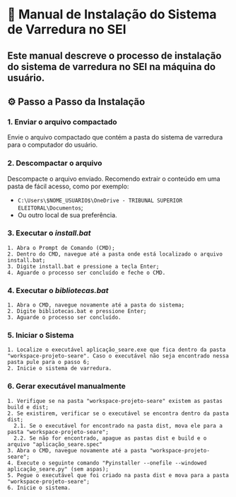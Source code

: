 
# 📘 Manual de Instalação do Sistema de Varredura no SEI


Este manual descreve o processo de instalação do sistema de varredura no SEI na máquina do usuário.
---

## ⚙️ Passo a Passo da Instalação

### 1. Enviar o arquivo compactado
Envie o arquivo compactado que contém a pasta do sistema de varredura para o computador do usuário.

### 2. Descompactar o arquivo
Descompacte o arquivo enviado. Recomendo extrair o conteúdo em uma pasta de fácil acesso, como por exemplo:
- `C:\Users\$NOME_USUARIO$\OneDrive - TRIBUNAL SUPERIOR ELEITORAL\Documentos`;
- Ou outro local de sua preferência.

### 3. Executar o *install.bat*
    1. Abra o Prompt de Comando (CMD);
    2. Dentro do CMD, navegue até a pasta onde está localizado o arquivo install.bat;
    3. Digite install.bat e pressione a tecla Enter;
    4. Aguarde o processo ser concluído e feche o CMD.

### 4. Executar o *bibliotecas.bat*
    1. Abra o CMD, navegue novamente até a pasta do sistema;
    2. Digite bibliotecas.bat e pressione Enter;
    3. Aguarde o processo ser concluído.

### 5. Iniciar o Sistema
    1. Localize o executável aplicação_seare.exe que fica dentro da pasta "workspace-projeto-seare". Caso o executável não seja encontrado nessa pasta pule para o passo 6;
    2. Inicie o sistema de varredura.

### 6. Gerar executável manualmente
    1. Verifique se na pasta "workspace-projeto-seare" existem as pastas build e dist;
    2. Se existirem, verificar se o executável se encontra dentro da pasta dist;
      2.1. Se o executável for encontrado na pasta dist, mova ele para a pasta "workspace-projeto-seare";
      2.2. Se não for encontrado, apague as pastas dist e build e o arquivo "aplicação_seare.spec"
    3. Abra o CMD, navegue novamente até a pasta "workspace-projeto-seare";
    4. Execute o seguinte comando "Pyinstaller --onefile --windowed aplicação_seare.py" (sem aspas);
    5. Pegue o executável que foi criado na pasta dist e mova para a pasta "workspace-projeto-seare";
    6. Inicie o sistema.
    
    

